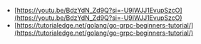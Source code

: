 - [https://youtu.be/BdzYdN_Zd9Q?si=-U9IWJJ1EvupSzcO](https://youtu.be/BdzYdN_Zd9Q?si=-U9IWJJ1EvupSzcO)
- [https://tutorialedge.net/golang/go-grpc-beginners-tutorial/](https://tutorialedge.net/golang/go-grpc-beginners-tutorial/)